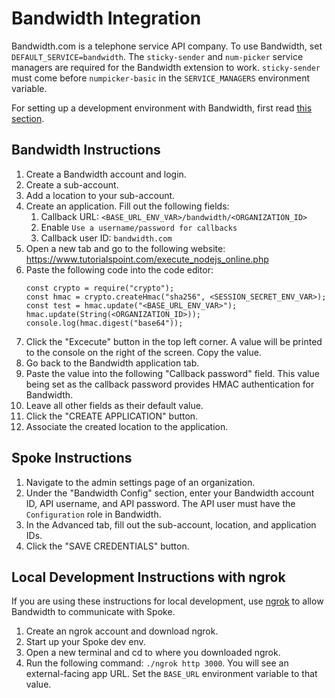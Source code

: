 # Bandwidth Integration

Bandwidth.com is a telephone service API company. To use Bandwidth, set `DEFAULT_SERVICE=bandwidth`. The `sticky-sender` and `num-picker` service managers are required for the Bandwidth extension to work. `sticky-sender` must come before `numpicker-basic` in the `SERVICE_MANAGERS` environment variable.

For setting up a development environment with Bandwidth, first read [this section](#Local-Development-Instructions-with-ngrok).


## Bandwidth Instructions

1. Create a Bandwidth account and login.
2. Create a sub-account.
3. Add a location to your sub-account.
4. Create an application. Fill out the following fields:
    1. Callback URL: `<BASE_URL_ENV_VAR>/bandwidth/<ORGANIZATION_ID>`
    2. Enable `Use a username/password for callbacks`
    3. Callback user ID: `bandwidth.com`
5. Open a new tab and go to the following website: https://www.tutorialspoint.com/execute_nodejs_online.php
6. Paste the following code into the code editor:
    ```
    const crypto = require("crypto");
    const hmac = crypto.createHmac("sha256", <SESSION_SECRET_ENV_VAR>);
    const test = hmac.update("<BASE_URL_ENV_VAR>");
    hmac.update(String(<ORGANIZATION_ID>));
    console.log(hmac.digest("base64"));
    ```
7. Click the "Excecute" button in the top left corner. A value will be printed to the console on the right of the screen. Copy the value.
8. Go back to the Bandwidth application tab.
9. Paste the value into the following "Callback password" field. This value being set as the callback password provides HMAC authentication for Bandwidth.
10. Leave all other fields as their default value.
11. Click the "CREATE APPLICATION" button.
12. Associate the created location to the application.


## Spoke Instructions

1. Navigate to the admin settings page of an organization.
2. Under the "Bandwidth Config" section, enter your Bandwidth account ID, API username, and API password. The API user must have the `Configuration` role in Bandwidth.
3. In the Advanced tab, fill out the sub-account, location, and application IDs.
4. Click the "SAVE CREDENTIALS" button.


## Local Development Instructions with ngrok

If you are using these instructions for local development, use [ngrok](https://ngrok.com/) to allow Bandwidth to communicate with Spoke.

1. Create an ngrok account and download ngrok.
2. Start up your Spoke dev env.
3. Open a new terminal and cd to where you downloaded ngrok.
4. Run the following command: `./ngrok http 3000`. You will see an external-facing app URL. Set the `BASE_URL` environment variable to that value.

